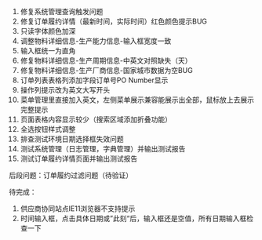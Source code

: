 1. 修复系统管理查询触发问题
2. 修复订单履约详情（最新时间，实际时间）红色颜色提示BUG
3. 只读字体颜色加深
4. 调整物料详细信息-生产能力信息-输入框宽度一致
5. 输入框统一为直角
6. 修复物料详细信息-生产周期信息-中英文对照缺失（天）
7. 修复物料详细信息-生产厂商信息-国家城市数据为空BUG
8. 订单列表表格列添加字段订单号PO Number显示
9. 操作列提示改为英文大写开头
10. 菜单管理里直接加入英文，左侧菜单展示兼容能展示出全部，鼠标放上去展示完整提示
11. 页面表格内容显示较少（搜索区域添加折叠功能）
12. 全选按钮样式调整
13. 排查测试环境日期选择框失效问题
14. 测试系统管理（日志管理，字典管理）并输出测试报告
15. 测试订单履约详情页面并输出测试报告

后段问题：订单履约过滤问题（待验证）

待完成：
1. 供应商协同站点IE11浏览器不支持提示
2. 时间输入框，点击具体日期或”此刻“后，输入框还是空值，所有日期输入框检查一下